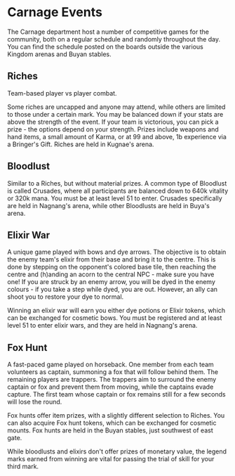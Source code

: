 # Carnage Events

The Carnage department host a number of competitive games for the community, both on a regular schedule and randomly throughout the day. You can find the schedule posted on the boards outside the various Kingdom arenas and Buyan stables.

## Riches

Team-based player vs player combat.

Some riches are uncapped and anyone may attend, while others are limited to those under a certain mark. You may be balanced down if your stats are above the strength of the event. If your team is victorious, you can pick a prize - the options depend on your strength. Prizes include weapons and hand items, a small amount of Karma, or at 99 and above, 1b experience via a Bringer's Gift. Riches are held in Kugnae's arena.

## Bloodlust

Similar to a Riches, but without material prizes. A common type of Bloodlust is called Crusades, where all participants are balanced down to 640k vitality or 320k mana. You must be at least level 51 to enter. Crusades specifically are held in Nagnang's arena, while other Bloodlusts are held in Buya's arena.

## Elixir War

A unique game played with bows and dye arrows. The objective is to obtain the enemy team's elixir from their base and bring it to the centre. This is done by stepping on the opponent's colored base tile, then reaching the centre and (h)anding an acorn to the central NPC - make sure you have one! If you are struck by an enemy arrow, you will be dyed in the enemy colours - if you take a step while dyed, you are out. However, an ally can shoot you to restore your dye to normal.

Winning an elixir war will earn you either dye potions or Elixir tokens, which can be exchanged for cosmetic bows. You must be registered and at least level 51 to enter elixir wars, and they are held in Nagnang's arena.

## Fox Hunt

A fast-paced game played on horseback. One member from each team volunteers as captain, summoning a fox that will follow behind them. The remaining players are trappers. The trappers aim to surround the enemy captain or fox and prevent them from moving, while the captains evade capture. The first team whose captain or fox remains still for a few seconds will lose the round.

Fox hunts offer item prizes, with a slightly different selection to Riches. You can also acquire Fox hunt tokens, which can be exchanged for cosmetic mounts. Fox hunts are held in the Buyan stables, just southwest of east gate.

While bloodlusts and elixirs don't offer prizes of monetary value, the legend marks earned from winning are vital for passing the trial of skill for your third mark.